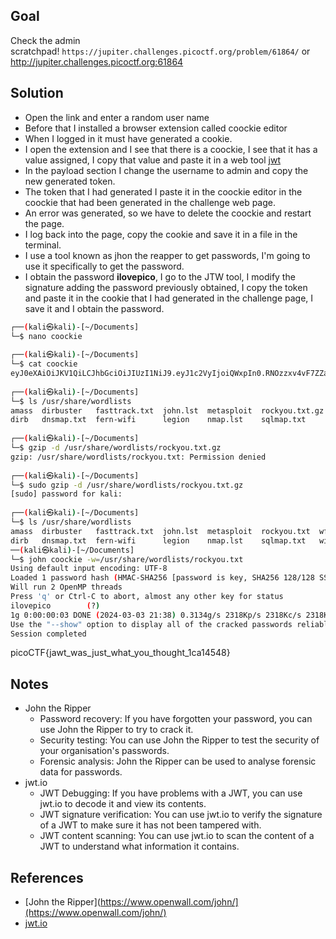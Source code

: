 ## Goal

Check the admin scratchpad! `https://jupiter.challenges.picoctf.org/problem/61864/` or http://jupiter.challenges.picoctf.org:61864
## Solution
+ Open the link and enter a random user name
+ Before that I installed a browser extension called coockie editor
+ When I logged in it must have generated a cookie.
+ I open the extension and I see that there is a coockie, I see that it has a value assigned, I copy that value and paste it in a web tool [jwt](https://jwt.io/)
+ In the payload section I change the username to admin and copy the new generated token.
+ The token that I had generated I paste it in the coockie editor in the coockie that had been generated in the challenge web page.
+ An error was generated, so we have to delete the coockie and restart the page.
+ I log back into the page, copy the cookie and save it in a file in the terminal.
+ I use a tool known as jhon the reapper to get passwords, I'm going to use it specifically to get the password.
+ I obtain the password **ilovepico**, I go to the JTW tool, I modify the signature adding the password previously obtained, I copy the token and paste it in the cookie that I had generated in the challenge page, I save it and I obtain the password.

```bash
┌──(kali㉿kali)-[~/Documents]
└─$ nano coockie
                                                                                     
┌──(kali㉿kali)-[~/Documents]
└─$ cat coockie 
eyJ0eXAiOiJKV1QiLCJhbGciOiJIUzI1NiJ9.eyJ1c2VyIjoiQWxpIn0.RNOzzxv4vF7ZZa4N7Flq30wX7FbH5oxy785j5ZyCCkY
                                                                                     
┌──(kali㉿kali)-[~/Documents]
└─$ ls /usr/share/wordlists 
amass  dirbuster   fasttrack.txt  john.lst  metasploit  rockyou.txt.gz  wfuzz
dirb   dnsmap.txt  fern-wifi      legion    nmap.lst    sqlmap.txt      wifite.txt
                                                                                     
┌──(kali㉿kali)-[~/Documents]
└─$ gzip -d /usr/share/wordlists/rockyou.txt.gz 
gzip: /usr/share/wordlists/rockyou.txt: Permission denied
                                                                                     
┌──(kali㉿kali)-[~/Documents]
└─$ sudo gzip -d /usr/share/wordlists/rockyou.txt.gz
[sudo] password for kali: 
                                                                                     
┌──(kali㉿kali)-[~/Documents]
└─$ ls /usr/share/wordlists                         
amass  dirbuster   fasttrack.txt  john.lst  metasploit  rockyou.txt  wfuzz
dirb   dnsmap.txt  fern-wifi      legion    nmap.lst    sqlmap.txt   wifite.txt
──(kali㉿kali)-[~/Documents]
└─$ john coockie -w=/usr/share/wordlists/rockyou.txt                    
Using default input encoding: UTF-8
Loaded 1 password hash (HMAC-SHA256 [password is key, SHA256 128/128 SSE2 4x])
Will run 2 OpenMP threads
Press 'q' or Ctrl-C to abort, almost any other key for status
ilovepico        (?)     
1g 0:00:00:03 DONE (2024-03-03 21:38) 0.3134g/s 2318Kp/s 2318Kc/s 2318KC/s iloverob4live345..ilovepatri
Use the "--show" option to display all of the cracked passwords reliably
Session completed
````
picoCTF{jawt_was_just_what_you_thought_1ca14548}
## Notes

+ John the Ripper
	+ Password recovery: If you have forgotten your password, you can use John the Ripper to try to crack it.
	+ Security testing: You can use John the Ripper to test the security of your organisation's passwords.
	+ Forensic analysis: John the Ripper can be used to analyse forensic data for passwords.
+ jwt.io
	+ JWT Debugging: If you have problems with a JWT, you can use jwt.io to decode it and view its contents.
	+ JWT signature verification: You can use jwt.io to verify the signature of a JWT to make sure it has not been tampered with.
	+ JWT content scanning: You can use jwt.io to scan the content of a JWT to understand what information it contains.
## References

- [John the Ripper](https://www.openwall.com/john/](https://www.openwall.com/john/)
- [jwt.io](https://jwt.io/)